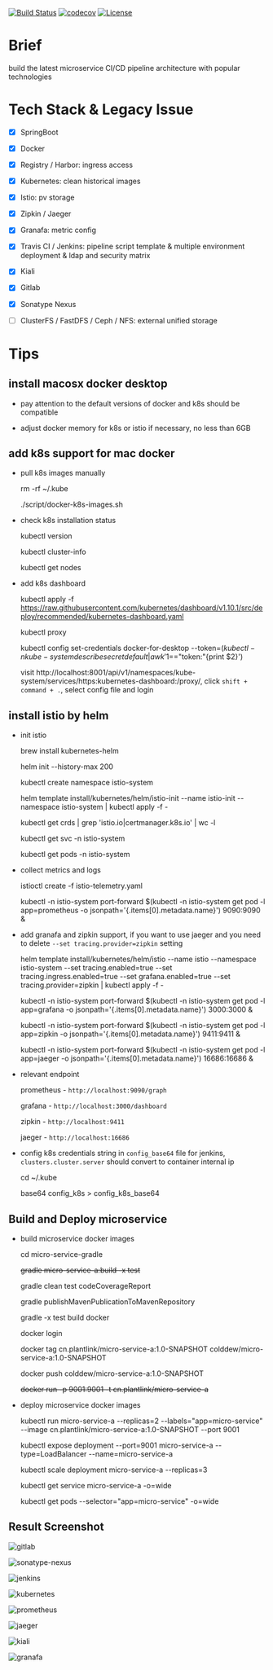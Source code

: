 [![Build Status](https://travis-ci.org/colddew/micro-service-pipeline.svg?branch=master)](https://travis-ci.org/colddew/micro-service-pipeline)
[![codecov](https://codecov.io/gh/colddew/micro-service-pipeline/branch/master/graph/badge.svg)](https://codecov.io/gh/colddew/micro-service-pipeline)
[![License](http://img.shields.io/:license-mit-blue.svg?style=flat)](http://doge.mit-license.org)

# Brief

build the latest microservice CI/CD pipeline architecture with popular technologies

# Tech Stack & Legacy Issue

- [x] SpringBoot

- [x] Docker

- [x] Registry / Harbor: ingress access

- [x] Kubernetes: clean historical images

- [x] Istio: pv storage

- [x] Zipkin / Jaeger

- [x] Granafa: metric config

- [x] Travis CI / Jenkins: pipeline script template & multiple environment deployment & ldap and security matrix

- [x] Kiali

- [x] Gitlab

- [x] Sonatype Nexus

- [ ] ClusterFS / FastDFS / Ceph / NFS: external unified storage

# Tips

## install macosx docker desktop

- pay attention to the default versions of docker and k8s should be compatible

- adjust docker memory for k8s or istio if necessary, no less than 6GB

## add k8s support for mac docker

- pull k8s images manually

  rm -rf ~/.kube

  ./script/docker-k8s-images.sh

- check k8s installation status

  kubectl version
  
  kubectl cluster-info
  
  kubectl get nodes
  
- add k8s dashboard

  kubectl apply -f https://raw.githubusercontent.com/kubernetes/dashboard/v1.10.1/src/deploy/recommended/kubernetes-dashboard.yaml

  kubectl proxy
  
  kubectl config set-credentials docker-for-desktop --token=$(kubectl -n kube-system describe secret default| awk '$1=="token:"{print $2}')
  
  visit http://localhost:8001/api/v1/namespaces/kube-system/services/https:kubernetes-dashboard:/proxy/, click `shift + command + .`, select config file and login

## install istio by helm

- init istio

  brew install kubernetes-helm
	
  helm init --history-max 200

  kubectl create namespace istio-system
  
  helm template install/kubernetes/helm/istio-init --name istio-init --namespace istio-system | kubectl apply -f -
  
  kubectl get crds | grep 'istio.io\|certmanager.k8s.io' | wc -l
  
  kubectl get svc -n istio-system
  
  kubectl get pods -n istio-system
  
- collect metrics and logs

  istioctl create -f istio-telemetry.yaml
  
  kubectl -n istio-system port-forward $(kubectl -n istio-system get pod -l app=prometheus -o jsonpath='{.items[0].metadata.name}') 9090:9090 &
  
- add granafa and zipkin support, if you want to use jaeger and you need to delete `--set tracing.provider=zipkin` setting

  helm template install/kubernetes/helm/istio --name istio --namespace istio-system --set tracing.enabled=true --set tracing.ingress.enabled=true --set grafana.enabled=true --set tracing.provider=zipkin | kubectl apply -f -
  
  kubectl -n istio-system port-forward $(kubectl -n istio-system get pod -l app=grafana -o jsonpath='{.items[0].metadata.name}') 3000:3000 &
  
  kubectl -n istio-system port-forward $(kubectl -n istio-system get pod -l app=zipkin -o jsonpath='{.items[0].metadata.name}') 9411:9411 &
  
  kubectl -n istio-system port-forward $(kubectl -n istio-system get pod -l app=jaeger -o jsonpath='{.items[0].metadata.name}') 16686:16686 &
  
- relevant endpoint

  prometheus - `http://localhost:9090/graph`
  
  grafana - `http://localhost:3000/dashboard`
  
  zipkin - `http://localhost:9411`
  
  jaeger - `http://localhost:16686`
  
- config k8s credentials string in `config_base64` file for jenkins, `clusters.cluster.server` should convert to container internal ip
  
  cd ~/.kube
  
  base64 config_k8s > config_k8s_base64
  
## Build and Deploy microservice
  
- build microservice docker images

  cd micro-service-gradle
    
  ~~gradle micro-service-a:build -x test~~
  
  gradle clean test codeCoverageReport
  
  gradle publishMavenPublicationToMavenRepository
  
  gradle -x test build docker
  
  docker login
  
  docker tag cn.plantlink/micro-service-a:1.0-SNAPSHOT colddew/micro-service-a:1.0-SNAPSHOT
    
  docker push colddew/micro-service-a:1.0-SNAPSHOT
    
  ~~docker run -p 9001:9001 -t cn.plantlink/micro-service-a~~

- deploy microservice docker images

  kubectl run micro-service-a --replicas=2 --labels="app=micro-service" --image cn.plantlink/micro-service-a:1.0-SNAPSHOT --port 9001
  
  kubectl expose deployment --port=9001 micro-service-a --type=LoadBalancer --name=micro-service-a
  
  kubectl scale deployment micro-service-a --replicas=3
  
  kubectl get service micro-service-a -o=wide
  
  kubectl get pods --selector="app=micro-service" -o=wide

## Result Screenshot

![gitlab](https://github.com/colddew/micro-service-pipeline/blob/master/assets/gitlab.png?raw=true)

![sonatype-nexus](https://github.com/colddew/micro-service-pipeline/blob/master/assets/sonatype-nexus.png?raw=true)

![jenkins](https://github.com/colddew/micro-service-pipeline/blob/master/assets/jenkins.png?raw=true)

![kubernetes](https://github.com/colddew/micro-service-pipeline/blob/master/assets/kubernetes.png?raw=true)

![prometheus](https://github.com/colddew/micro-service-pipeline/blob/master/assets/prometheus.png?raw=true)

![jaeger](https://github.com/colddew/micro-service-pipeline/blob/master/assets/jaeger.png?raw=true)

![kiali](https://github.com/colddew/micro-service-pipeline/blob/master/assets/kiali.png?raw=true)

![granafa](https://github.com/colddew/micro-service-pipeline/blob/master/assets/granafa.png?raw=true)